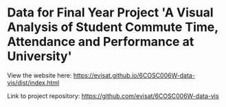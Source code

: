 # Data for Final Year Project 'A Visual Analysis of Student Commute Time, Attendance and Performance at University'
View the website here: https://evisat.github.io/6COSC006W-data-vis/dist/index.html

Link to project repository: https://github.com/evisat/6COSC006W-data-vis
